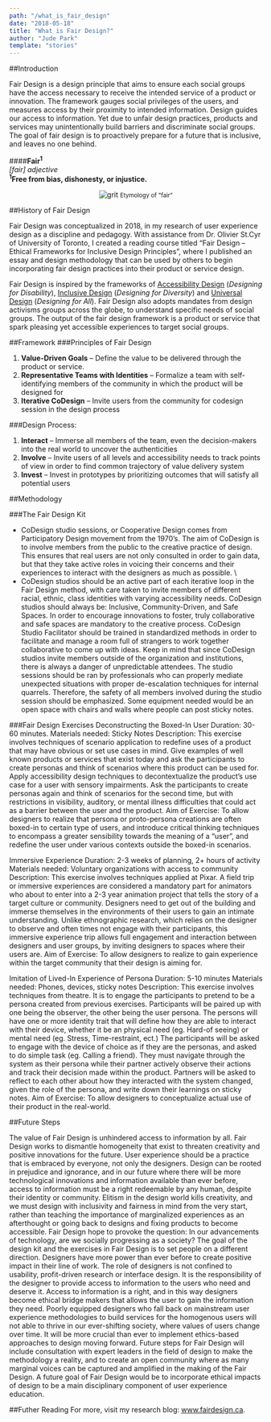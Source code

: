 ```yaml
---
path: "/what_is_fair_design"
date: "2018-05-18"
title: "What is Fair Design?"
author: "Jude Park"
template: "stories"
---
```


##Introduction

Fair Design is a design principle that aims to ensure each social groups have the access necessary to receive the intended service of a product or innovation. The framework gauges social privileges of the users, and measures access by their proximity to intended information. Design guides our access to information. Yet due to unfair design practices, products and services may unintentionally build barriers and discriminate social groups. The goal of fair design is to proactively prepare for a future that is inclusive, and leaves no one behind.

####**Fair<sup>1</sup>**<br/>*[fair] adjective*<br/>**<sup>1</sup>Free from bias, dishonesty, or injustice.**

<div align="center">

![grit](https://66.media.tumblr.com/dc885768ca98c61b32de68ef3cc73707/tumblr_pnltjnfqKB1taz7avo1_400.png "I see my Triumph Award as a representation of my grit")
<small>Etymology of "fair"</small>

</div>

##History of Fair Design

Fair Design was conceptualized in 2018, in my research of user experience design as a discipline and pedagogy. With assistance from Dr. Olivier St.Cyr of University of Toronto, I created a reading course titled “Fair Design – Ethical Frameworks for Inclusive Design Principles”, where I published an essay and design methodology that can be used by others to begin incorporating fair design practices into their product or service design. 

Fair Design is inspired by the frameworks of <a href="https://www.interaction-design.org/literature/topics/accessibility" title="Interaction Design Foundation's Definition of Accessibility" target="_blank" rel="noopener noreferrer">Accessibility Design</a> (*Designing for Disability*), <a href="https://idrc.ocadu.ca/" title="OCAD's Inclusive Design Centre" target="_blank" rel="noopener noreferrer">Inclusive Design</a> (*Designing for Diversity*) and <a href="http://universaldesign.ie/What-is-Universal-Design/" title="National Disability Authority's Definition of Universal Design" target="_blank" rel="noopener noreferrer">Universal Design</a> (*Designing for All*). Fair Design also adopts mandates from design activisms groups across the globe, to understand specific needs of social groups. The output of the fair design framework is a product or service that spark pleasing yet accessible experiences to target social groups.
 
##Framework
###Principles of Fair Design
1.	**Value-Driven Goals** – Define the value to be delivered through the product or service. 
2.	**Representative Teams with Identities** – Formalize a team with self-identifying members of the community in which the product will be designed for 
3.	**Iterative CoDesign** – Invite users from the community for codesign session in the design process

###Design Process:
1.	**Interact** – Immerse all members of the team, even the decision-makers into the real world to uncover the authenticities 
2.	**Involve** – Invite users of all levels and accessibility needs to track points of view in order to find common trajectory of value delivery system
3.	**Invest** – Invest in prototypes by prioritizing outcomes that will satisfy all potential users

##Methodology 

###The Fair Design Kit 
-	CoDesign studio sessions, or Cooperative Design comes from Participatory Design movement from the 1970’s. The aim of CoDesign is to involve members from the public to the creative practice of design. This ensures that real users are not only consulted in order to gain data, but that they take active roles in voicing their concerns and their experiences to interact with the designers as much as possible. \
-	CoDesign studios should be an active part of each iterative loop in the Fair Design method, with care taken to invite members of different racial, ethnic, class identities with varying accessibility needs. CoDesign studios should always be: Inclusive, Community-Driven, and Safe Spaces. In order to encourage innovations to foster, truly collaborative and safe spaces are mandatory to the creative process. CoDesign Studio Facilitator should be trained in standardized methods in order to facilitate and manage a room full of strangers to work together collaborative to come up with ideas. Keep in mind that since CoDesign studios invite members outside of the organization and institutions, there is always a danger of unpredictable attendees. The studio sessions should be ran by professionals who can properly mediate unexpected situations with proper de-escalation techniques for internal quarrels.  Therefore, the safety of all members involved during the studio session should be emphasized. Some equipment needed would be an open space with chairs and walls where people can post sticky notes.

###Fair Design Exercises 
Deconstructing the Boxed-In User
Duration: 30-60 minutes. 
Materials needed: Sticky Notes
Description: This exercise involves techniques of scenario application to redefine uses of a product that may have obvious or set use cases in mind. Give examples of well known products or services that exist today and ask the participants to create personas and think of scenarios where this product can be used for. Apply accessibility design techniques to decontextualize the product’s use case for a user with sensory impairments. Ask the participants to create personas again and think of scenarios for the second time, but with restrictions in visibility, auditory, or mental illness difficulties that could act as a barrier between the user and the product. 
Aim of Exercise: To allow designers to realize that persona or proto-persona creations are often boxed-in to certain type of users, and introduce critical thinking techniques to encompass a greater sensibility towards the meaning of a “user”, and redefine the user under various contexts outside the boxed-in scenarios.

Immersive Experience
Duration: 2-3 weeks of planning, 2+ hours of activity 
Materials needed: Voluntary organizations with access to community
Description: This exercise involves techniques applied at Pixar. A field trip or immersive experiences are considered a mandatory part for animators who about to enter into a 2-3 year animation project that tells the story of a target culture or community. Designers need to get out of the building and immerse themselves in the environments of their users to gain an intimate understanding. Unlike ethnographic research, which relies on the designer to observe and often times not engage with their participants, this immersive experience trip allows full engagement and interaction between designers and user groups, by inviting designers to spaces where their users are. 
Aim of Exercise: To allow designers to realize to gain experience within the target community that their design is aiming for. 

Imitation of Lived-In Experience of Persona
Duration: 5-10 minutes 
Materials needed: Phones, devices, sticky notes
Description: This exercise involves techniques from theatre. It is to engage the participants to pretend to be a persona created from previous exercises. Participants will be paired up with one being the observer, the other being the user persona. The persons will have one or more identity trait that will define how they are able to interact with their device, whether it be an physical need (eg. Hard-of seeing) or mental need (eg. Stress, Time-restraint, ect.) The participants will be asked to engage with the device of choice as if they are the personas, and asked to do simple task (eg. Calling a friend). They must navigate through the system as their persona while their partner actively observe their actions and track their decision made within the product. Partners will be asked to reflect to each other about how they interacted with the system changed, given the role of the persona, and write down their learnings on sticky notes. 
Aim of Exercise: To allow designers to conceptualize actual use of their product in the real-world. 


##Future Steps

The value of Fair Design is unhindered access to information by all. Fair Design works to dismantle homogeneity that exist to threaten creativity and positive innovations for the future. User experience should be a practice that is embraced by everyone, not only the designers. Design can be rooted in prejudice and ignorance, and in our future where there will be more technological innovations and information available than ever before, access to information must be a right redeemable by any human, despite their identity or community. Elitism in the design world kills creativity, and we must design with inclusivity and fairness in mind from the very start, rather than teaching the importance of marginalized experiences as an afterthought or going back to designs and fixing products to become accessible. Fair Design hope to provoke the question: In our advancements of technology, are we socially progressing as a society? 
The goal of the design kit and the exercises in Fair Design is to set people on a different direction. Designers have more power than ever before to create positive impact in their line of work. The role of designers is not confined to usability, profit-driven research or interface design. It is the responsibility of the designer to provide access to information to the users who need and deserve it. Access to information is a right, and in this way designers become ethical bridge makers that allows the user to gain the information they need.
Poorly equipped designers who fall back on mainstream user experience methodologies to build services for the homogenous users will not able to thrive in our ever-shifting society, where values of users change over time. It will be more crucial than ever to implement ethics-based approaches to design moving forward. Future steps for Fair Design will include consultation with expert leaders in the field of design to make the methodology a reality, and to create an open community where as many marginal voices can be captured and amplified in the making of the Fair Design. A future goal of Fair Design would be to incorporate ethical impacts of design to be a main disciplinary component of user experience education. 


##Futher Reading
For more, visit my research blog: <a href="https://www.fairdesign.ca" target="_blank" rel="noopener noreferrer">www.fairdesign.ca</a>.


